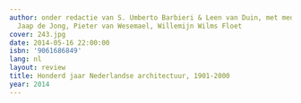 ```yaml
---
author: onder redactie van S. Umberto Barbieri & Leen van Duin, met medewerking van
  Jaap de Jong, Pieter van Wesemael, Willemijn Wilms Floet
cover: 243.jpg
date: 2014-05-16 22:00:00
isbn: '9061686849'
lang: nl
layout: review
title: Honderd jaar Nederlandse architectuur, 1901-2000
year: 2014
---
```


